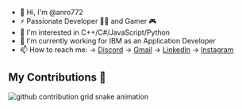 - 👋 Hi, I'm @anro772
- ⚡ Passionate Developer 👨‍💻 and Gamer 🎮
- 👀 I'm interested in C++/C#/JavaScript/Python
- 🌱 I'm currently working for IBM as an Application Developer
- 📫 How to reach me:
  ->  [Discord](https://discord.com/channels/810633494425501706/810633494425501709)
  ->  [Gmail](https://mail.google.com/mail/?view=cm&source=mailto&to=[andreistefan7272@gmail.com])
  ->  [LinkedIn](https://www.linkedin.com/in/andrei-stefan-35675b232/)
  ->  [Instagram](https://www.instagram.com/stefanandrei7722/)
  
## My Contributions 🐍

<picture>
  <source media="(prefers-color-scheme: dark)" srcset="https://raw.githubusercontent.com/YOUR_USERNAME/YOUR_USERNAME/output/github-contribution-grid-snake-dark.svg" />
  <source media="(prefers-color-scheme: light)" srcset="https://raw.githubusercontent.com/YOUR_USERNAME/YOUR_USERNAME/output/github-contribution-grid-snake.svg" />
  <img alt="github contribution grid snake animation" src="https://raw.githubusercontent.com/YOUR_USERNAME/YOUR_USERNAME/output/github-contribution-grid-snake.svg" />
</picture>
